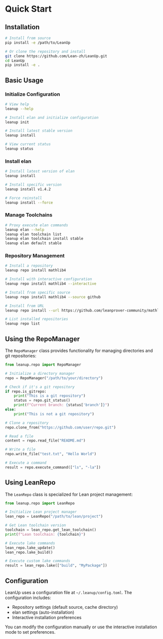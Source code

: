 # Quick Start

## Installation

```bash
# Install from source
pip install -e /path/to/LeanUp

# Or clone the repository and install
git clone https://github.com/Lean-zh/LeanUp.git
cd LeanUp
pip install -e .
```

## Basic Usage

### Initialize Configuration

```bash
# View help
leanup --help

# Install elan and initialize configuration
leanup init

# Install latest stable version
leanup install

# View current status
leanup status
```

### Install elan

```bash
# Install latest version of elan
leanup install

# Install specific version
leanup install v1.4.2

# Force reinstall
leanup install --force
```

### Manage Toolchains

```bash
# Proxy execute elan commands
leanup elan --help
leanup elan toolchain list
leanup elan toolchain install stable
leanup elan default stable
```

### Repository Management

```bash
# Install a repository
leanup repo install mathlib4

# Install with interactive configuration
leanup repo install mathlib4 --interactive

# Install from specific source
leanup repo install mathlib4 --source github

# Install from URL
leanup repo install --url https://github.com/leanprover-community/mathlib4.git

# List installed repositories
leanup repo list
```

## Using the RepoManager

The `RepoManager` class provides functionality for managing directories and git repositories:

```python
from leanup.repo import RepoManager

# Initialize a directory manager
repo = RepoManager("/path/to/your/directory")

# Check if it's a git repository
if repo.is_gitrepo:
    print("This is a git repository")
    status = repo.git_status()
    print(f"Current branch: {status['branch']}")
else:
    print("This is not a git repository")

# Clone a repository
repo.clone_from("https://github.com/user/repo.git")

# Read a file
content = repo.read_file("README.md")

# Write a file
repo.write_file("test.txt", "Hello World")

# Execute a command
result = repo.execute_command(["ls", "-la"])
```

## Using LeanRepo

The `LeanRepo` class is specialized for Lean project management:

```python
from leanup.repo import LeanRepo

# Initialize Lean project manager
lean_repo = LeanRepo("/path/to/lean/project")

# Get Lean toolchain version
toolchain = lean_repo.get_lean_toolchain()
print(f"Lean toolchain: {toolchain}")

# Execute lake commands
lean_repo.lake_update()
lean_repo.lake_build()

# Execute custom lake commands
result = lean_repo.lake(["build", "MyPackage"])
```

## Configuration

LeanUp uses a configuration file at `~/.leanup/config.toml`. The configuration includes:

- Repository settings (default source, cache directory)
- elan settings (auto-installation)
- Interactive installation preferences

You can modify the configuration manually or use the interactive installation mode to set preferences.